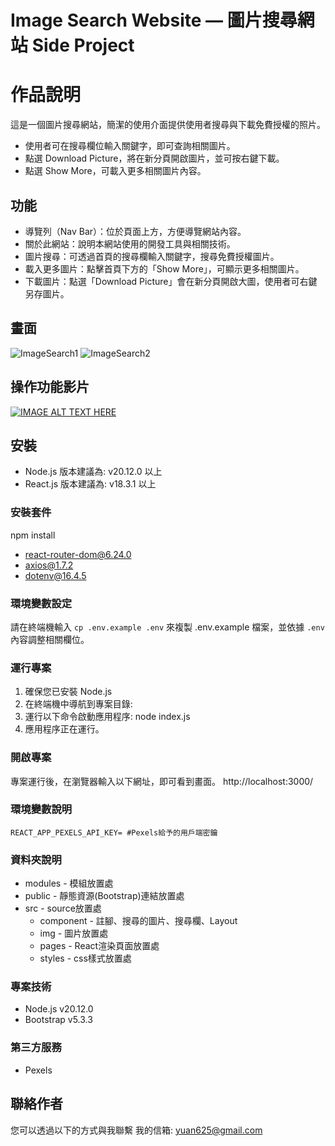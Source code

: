 # Image Search Website — 圖片搜尋網站 Side Project

# 作品說明
這是一個圖片搜尋網站，簡潔的使用介面提供使用者搜尋與下載免費授權的照片。
* 使用者可在搜尋欄位輸入關鍵字，即可查詢相關圖片。
* 點選 Download Picture，將在新分頁開啟圖片，並可按右鍵下載。
* 點選 Show More，可載入更多相關圖片內容。

## 功能
* 導覽列（Nav Bar）：位於頁面上方，方便導覽網站內容。
* 關於此網站：說明本網站使用的開發工具與相關技術。
* 圖片搜尋：可透過首頁的搜尋欄輸入關鍵字，搜尋免費授權圖片。
* 載入更多圖片：點擊首頁下方的「Show More」，可顯示更多相關圖片。
* 下載圖片：點選「Download Picture」會在新分頁開啟大圖，使用者可右鍵另存圖片。

## 畫面
![ImageSearch1](https://meee.com.tw/hHxhvKy.jpg)
![ImageSearch2](https://meee.com.tw/kMXR5fA.jpg)

## 操作功能影片
[![IMAGE ALT TEXT HERE](https://img.youtube.com/vi/zols9pIgf8U/maxresdefault.jpg)](https://www.youtube.com/watch?v=zols9pIgf8U)

## 安裝
- Node.js 版本建議為: v20.12.0 以上
- React.js 版本建議為: v18.3.1 以上

### 安裝套件
npm install
- react-router-dom@6.24.0
- axios@1.7.2
- dotenv@16.4.5

### 環境變數設定
請在終端機輸入 `cp .env.example .env` 來複製 .env.example 檔案，並依據 `.env` 內容調整相關欄位。

### 運行專案
1. 確保您已安裝 Node.js
2. 在終端機中導航到專案目錄:
3. 運行以下命令啟動應用程序: node index.js
4. 應用程序正在運行。

### 開啟專案
專案運行後，在瀏覽器輸入以下網址，即可看到畫面。
http://localhost:3000/

### 環境變數說明

```env
REACT_APP_PEXELS_API_KEY= #Pexels給予的用戶端密鑰
```

### 資料夾說明
- modules - 模組放置處
- public - 靜態資源(Bootstrap)連結放置處
- src - source放置處
  - component - 註腳、搜尋的圖片、搜尋欄、Layout
  - img - 圖片放置處
  - pages - React渲染頁面放置處
  - styles - css樣式放置處

### 專案技術
- Node.js v20.12.0
- Bootstrap v5.3.3

### 第三方服務
 - Pexels

## 聯絡作者
您可以透過以下的方式與我聯繫
我的信箱: yuan625@gmail.com
